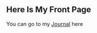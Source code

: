 ## Here Is My Front Page

You can go to my [Journal](https://zoe-f-cyborg.github.io/week-5/journal) here
